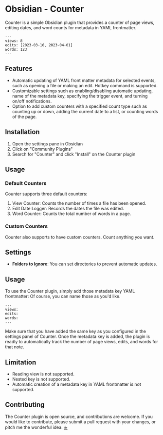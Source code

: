 # Obsidian - Counter

Counter is a simple Obsidian plugin that provides a counter of page views, editing dates, and word counts for metadata in YAML frontmatter.

```
---
views: 8
edits: [2023-03-16, 2023-04-01]
words: 123
---
```

## Features

- Automatic updating of YAML front matter metadata for selected events, such as opening a file or making an edit. Hotkey command is supported.
- Customizable settings such as enabling/disabling automatic updating, name of the metadata key, specifying the trigger event, and turning on/off notifications.
- Option to add custom counters with a specified count type such as counting up or down, adding the current date to a list, or counting words of the page.

## Installation

1. Open the settings pane in Obsidian
2. Click on "Community Plugins"
3. Search for "Counter" and click "Install" on the Counter plugin

## Usage

### Default Counters

Counter supports three default counters:

1. View Counter: Counts the number of times a file has been opened.
2. Edit Date Logger: Records the dates the file was edited.
3. Word Counter: Counts the total number of words in a page.

### Custom Counters

Counter also supports to have custom counters. Count anything you want.

## Settings

- **Folders to Ignore**: You can set directories to prevent automatic updates.

## Usage

To use the Counter plugin, simply add those metadata key YAML frontmatter:
Of course, you can name those as you'd like.
```
---
views: 
edits: 
words: 
---
```

Make sure that you have added the same key as you configured in the settings panel of Counter.
Once the metadata key is added, the plugin is readly to automatically track the number of page views, edits, and words for that note. 

## Limitation
- Reading view is not supported.
- Nested key is not supported.
- Automatic creation of a metadata key in YAML frontmatter is not supported.

## Contributing

The Counter plugin is open source, and contributions are welcome. If you would like to contribute, please submit a pull request with your changes, or pitch me the wonderful idea. [☕️](https://www.buymeacoffee.com/rmutt1992m)
